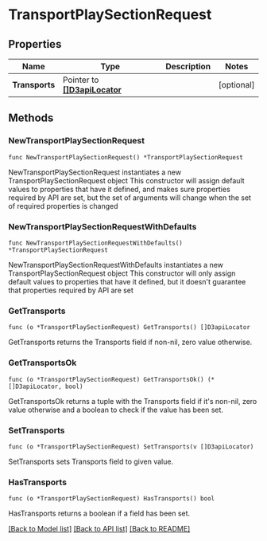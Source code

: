 # TransportPlaySectionRequest

## Properties

Name | Type | Description | Notes
------------ | ------------- | ------------- | -------------
**Transports** | Pointer to [**[]D3apiLocator**](D3apiLocator.md) |  | [optional] 

## Methods

### NewTransportPlaySectionRequest

`func NewTransportPlaySectionRequest() *TransportPlaySectionRequest`

NewTransportPlaySectionRequest instantiates a new TransportPlaySectionRequest object
This constructor will assign default values to properties that have it defined,
and makes sure properties required by API are set, but the set of arguments
will change when the set of required properties is changed

### NewTransportPlaySectionRequestWithDefaults

`func NewTransportPlaySectionRequestWithDefaults() *TransportPlaySectionRequest`

NewTransportPlaySectionRequestWithDefaults instantiates a new TransportPlaySectionRequest object
This constructor will only assign default values to properties that have it defined,
but it doesn't guarantee that properties required by API are set

### GetTransports

`func (o *TransportPlaySectionRequest) GetTransports() []D3apiLocator`

GetTransports returns the Transports field if non-nil, zero value otherwise.

### GetTransportsOk

`func (o *TransportPlaySectionRequest) GetTransportsOk() (*[]D3apiLocator, bool)`

GetTransportsOk returns a tuple with the Transports field if it's non-nil, zero value otherwise
and a boolean to check if the value has been set.

### SetTransports

`func (o *TransportPlaySectionRequest) SetTransports(v []D3apiLocator)`

SetTransports sets Transports field to given value.

### HasTransports

`func (o *TransportPlaySectionRequest) HasTransports() bool`

HasTransports returns a boolean if a field has been set.


[[Back to Model list]](../README.md#documentation-for-models) [[Back to API list]](../README.md#documentation-for-api-endpoints) [[Back to README]](../README.md)



